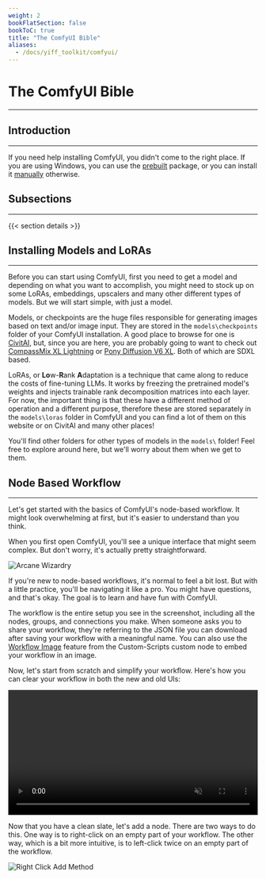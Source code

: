 ```yaml
---
weight: 2
bookFlatSection: false
bookToC: true
title: "The ComfyUI Bible"
aliases:
  - /docs/yiff_toolkit/comfyui/
---
```


<!--markdownlint-disable MD025 MD033 MD038 -->

# The ComfyUI Bible

---

## Introduction

---

If you need help installing ComfyUI, you didn't come to the right place. If you are using Windows, you can use the [prebuilt](https://docs.comfy.org/get_started/pre_package) package, or you can install it [manually](https://docs.comfy.org/get_started/manual_install) otherwise.

## Subsections

---

{{< section details >}}

## Installing Models and LoRAs

---

Before you can start using ComfyUI, first you need to get a model and depending on what you want to accomplish, you might need to stock up on some LoRAs, embeddings, upscalers and many other different types of models. But we will start simple, with just a model.

Models, or checkpoints are the huge files responsible for generating images based on text and/or image input. They are stored in the `models\checkpoints` folder of your ComfyUI installation. A good place to browse for one is [CivitAI](https://civitai.com/), but, since you are here, you are probably going to want to check out [CompassMix XL Lightning](https://civitai.com/models/498370/compassmix-xl-lightning) or [Pony Diffusion V6 XL](https://civitai.com/models/257749/pony-diffusion-v6-xl). Both of which are SDXL based.

LoRAs, or **Lo**w-**R**ank **A**daptation is a technique that came along to reduce the costs of fine-tuning LLMs. It works by freezing the pretrained model's weights and injects trainable rank decomposition matrices into each layer. For now, the important thing is that these have a different method of operation and a different purpose, therefore these are stored separately in the `models\loras` folder in ComfyUI and you can find a lot of them on this website or on CivitAI and many other places!

You'll find other folders for other types of models in the `models\` folder! Feel free to explore around here, but we'll worry about them when we get to them.

## Node Based Workflow

---

Let's get started with the basics of ComfyUI's node-based workflow. It might look overwhelming at first, but it's easier to understand than you think.

When you first open ComfyUI, you'll see a unique interface that might seem complex. But don't worry, it's actually pretty straightforward.

![Arcane Wizardry](/images/comfyui/arcane_wizardry.png)

If you're new to node-based workflows, it's normal to feel a bit lost. But with a little practice, you'll be navigating it like a pro. You might have questions, and that's okay. The goal is to learn and have fun with ComfyUI.

The workflow is the entire setup you see in the screenshot, including all the nodes, groups, and connections you make. When someone asks you to share your workflow, they're referring to the JSON file you can download after saving your workflow with a meaningful name. You can also use the [Workflow Image](/docs/yiff_toolkit/comfyui/custom_nodes/ComfyUI-Custom-Scripts/#workflow-image) feature from the Custom-Scripts custom node to embed your workflow in an image.

Now, let's start from scratch and simplify your workflow. Here's how you can clear your workflow in both the new and old UIs:

<div style="text-align: center;">
    <video style="width: 100%;" autoplay loop muted playsinline>
        <source src="https://huggingface.co/k4d3/yiff_toolkit/resolve/main/static/comfyui/clear_workflow.mp4" type="video/mp4">
        Your browser does not support the video tag.
    </video>
</div>

Now that you have a clean slate, let's add a node. There are two ways to do this. One way is to right-click on an empty part of your workflow. The other way, which is a bit more intuitive, is to left-click twice on an empty part of the workflow.

![Right Click Add Method](https://huggingface.co/k4d3/yiff_toolkit/resolve/main/static/comfyui/right_click_add.png)
